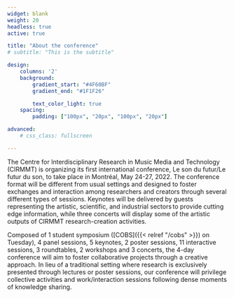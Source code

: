 ```yaml
--- 
widget: blank
weight: 20
headless: true
active: true

title: "About the conference"
# subtitle: "This is the subtitle"

design:
    columns: '2'
    background:
        gradient_start: "#4F60BF"
        gradient_end: "#1F1F26"

        text_color_light: true
    spacing: 
        padding: ["100px", "20px", "100px", "20px"]

advanced:
    # css_class: fullscreen

---
```


The Centre for Interdisciplinary Research in Music Media and Technology (CIRMMT) is organizing its first international conference, Le son du futur/Le futur du son, to take place in Montréal, May 24-27, 2022. The conference format will be different from usual settings and designed to foster exchanges and interaction among researchers and creators through several different types of sessions. Keynotes will be delivered by guests representing the artistic, scientific, and industrial sectors to provide cutting edge information, while three concerts will display some of the artistic outputs of CIRMMT research-creation activities. 

Composed of 1 student symposium ([COBS]({{< relref "/cobs" >}}) on Tuesday), 4 panel sessions, 5 keynotes, 2 poster sessions, 11 interactive sessions, 3 roundtables, 2 workshops and 3 concerts, the 4-day conference will aim to foster collaborative projects through a creative approach. In lieu of a traditional setting where research is exclusively presented through lectures or poster sessions, our conference will privilege collective activities and work/interaction sessions following dense moments of knowledge sharing. 


